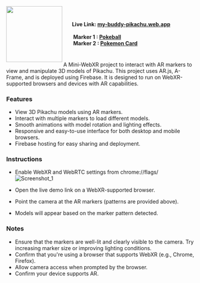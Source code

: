 <img align="left" height="150" src="https://github.com/user-attachments/assets/f33885b4-1600-47f8-8efc-22fdeecdc604"  />

###

<h4 align="left"> <br> &nbsp;&nbsp;&nbsp;&nbsp;&nbsp;&nbsp; Live Link: <a href="https://my-buddy-pikachu.web.app">my-buddy-pikachu.web.app</a>  <br><br> &nbsp;&nbsp;&nbsp;&nbsp;&nbsp;&nbsp; &nbsp;Marker 1 : <a href="https://github.com/user-attachments/assets/c35c2791-53a5-4295-8a6f-7c289db3e74f">Pokeball</a> <br>&nbsp;&nbsp;&nbsp;&nbsp;&nbsp;&nbsp;&nbsp; Marker 2 :  <a href = "https://github.com/user-attachments/assets/ee129072-d8fc-498a-8efe-ad87dd64f5d1" > Pokemon Card </a></h4>

###
<br>
A Mini-WebXR project to interact with AR markers to view and manipulate 3D models of Pikachu. This project uses AR.js, A-Frame, and is deployed using Firebase. It is designed to run on WebXR-supported browsers and devices with AR capabilities.


### Features

- View 3D Pikachu models using AR markers.
- Interact with multiple markers to load different models.
- Smooth animations with model rotation and lighting effects.
- Responsive and easy-to-use interface for both desktop and mobile browsers.
- Firebase hosting for easy sharing and deployment.


### Instructions
- Enable WebXR and WebRTC settings from chrome://flags/  
![Screenshot_1](https://github.com/user-attachments/assets/3c317c8a-b321-4b36-b637-aa23f6062bff)

- Open the live demo link on a WebXR-supported browser.
- Point the camera at the AR markers (patterns are provided above).
- Models will appear based on the marker pattern detected.

### Notes
- Ensure that the markers are well-lit and clearly visible to the camera. Try increasing marker size or improving lighting conditions.
- Confirm that you're using a browser that supports WebXR (e.g., Chrome, Firefox).
- Allow camera access when prompted by the browser.
- Confirm your device supports AR.
